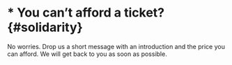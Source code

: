 # &#42; You can’t afford a ticket? {#solidarity}

No worries. Drop us a short message with an introduction
and the price you can afford.
We will get back to you as soon as possible.

